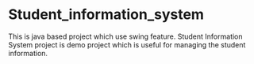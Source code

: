 # Student_information_system
This is java based project which use swing feature. Student Information System project is demo  project which is useful for managing the student information.
